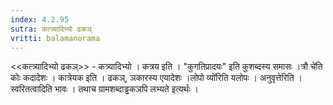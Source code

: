 ```yaml
---
index: 4.2.95
sutra: कत्त्र्यादिभ्यो ढकञ्
vritti: balamanorama
---
```


<<कत्त्र्यादिभ्यो ढकञ्>> - कत्र्यादिभ्यो । कत्रय इति । "कुगतिप्रादयः" इति कुशब्दस्य समासः ।त्रौ चे॑ति कोः कदादेशः । कात्रेयक इति । ढकञ्, ञकारस्य एयादेशः ।लोपो व्यो॑रिति यलोपः । अनुवृत्तेरिति । स्वरितत्वादिति भावः । तथाच ग्रामशब्दाड्ढकञपि लभ्यते इत्यर्थः । 